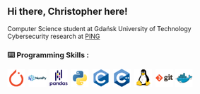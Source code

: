 ## Hi there, Christopher here!

<p>Computer Science student at <a> Gdańsk University of Technology</a><br>
Cybersecurity research at <a href="https://knping.pl"> PING</a></p>


### ⌨️ Programming Skills :

<div>
    <img src="https://github.com/devicons/devicon/blob/master/icons/pytorch/pytorch-original.svg" title="PyTorch" alt="PyTorch Logo" width="40" height="40"/>&nbsp;   
    <img src="https://github.com/devicons/devicon/blob/master/icons/numpy/numpy-original-wordmark.svg" title="Numpy" alt="Numpy Logo" width="40" height="40"/>&nbsp;  
    <img src="https://github.com/devicons/devicon/blob/master/icons/pandas/pandas-original-wordmark.svg" title="Pandas" alt="Pandas Logo" width="40" height="40"/>&nbsp;  
    <img src="https://github.com/devicons/devicon/blob/master/icons/python/python-original.svg" title="Python" alt="Python Logo" width="40" height="40"/>&nbsp;  
    <img src="https://github.com/devicons/devicon/blob/master/icons/c/c-original.svg" title="C" alt="C Logo" width="40" height="40"/>&nbsp;
    <img src="https://github.com/devicons/devicon/blob/master/icons/cplusplus/cplusplus-original.svg" title="C++ Logo" alt="C++" width="40" height="40"/>&nbsp;
    <img src="https://github.com/devicons/devicon/blob/master/icons/linux/linux-original.svg" title="Linux" alt="Linux Logo" width="40" height="40"/>&nbsp;
    <img src="https://github.com/devicons/devicon/blob/master/icons/git/git-original-wordmark.svg" title="Git" **alt="Git Logo" width="40" height="40"/>
    <img src="https://github.com/devicons/devicon/blob/master/icons/docker/docker-original.svg" title="Docker" alt="Docker Logo" width="40" height="40"/>&nbsp;

</div>


<!--
**krzysiek581234/krzysiek581234** is a ✨ _special_ ✨ repository because its `README.md` (this file) appears on your GitHub profile.

Here are some ideas to get you started:

- 🔭 I’m currently working on ...
- 🌱 I’m currently learning ...
- 👯 I’m looking to collaborate on ...
- 🤔 I’m looking for help with ...
- 💬 Ask me about ...
- 📫 How to reach me: ...
- 😄 Pronouns: ...
- ⚡ Fun fact: ...
-->
